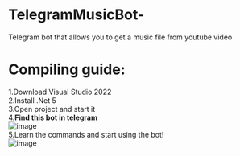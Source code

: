 # TelegramMusicBot-
Telegram bot that allows you to get a music file from youtube video

# Compiling guide:
1.Download Visual Studio 2022 </br>
2.Install .Net 5</br>
3.Open project and start it</br>
4.<strong>Find this bot in telegram</strong> </br>![image](https://user-images.githubusercontent.com/91565374/156467554-145e1e52-c6f2-43a6-91ea-7f6128db8ba3.png)</br>
5.Learn the commands and start using the bot!</br>
![image](https://user-images.githubusercontent.com/91565374/156467849-23de5565-2985-46b9-b022-7eb152bfe44b.png)
